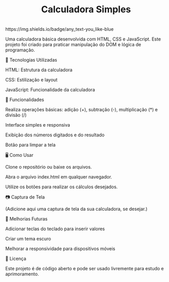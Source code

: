 <h1 align="center">Calculadora Simples</h1>
<br>
https://img.shields.io/badge/any_text-you_like-blue
<br>

Uma calculadora básica desenvolvida com HTML, CSS e JavaScript. Este projeto foi criado para praticar manipulação do DOM e lógica de programação.

🚀 Tecnologias Utilizadas

HTML: Estrutura da calculadora

CSS: Estilização e layout

JavaScript: Funcionalidade da calculadora

🎯 Funcionalidades

Realiza operações básicas: adição (+), subtração (-), multiplicação (*) e divisão (/)

Interface simples e responsiva

Exibição dos números digitados e do resultado

Botão para limpar a tela

🖥️ Como Usar

Clone o repositório ou baixe os arquivos.

Abra o arquivo index.html em qualquer navegador.

Utilize os botões para realizar os cálculos desejados.

📷 Captura de Tela

(Adicione aqui uma captura de tela da sua calculadora, se desejar.)

📌 Melhorias Futuras

Adicionar teclas do teclado para inserir valores

Criar um tema escuro

Melhorar a responsividade para dispositivos móveis

📄 Licença

Este projeto é de código aberto e pode ser usado livremente para estudo e aprimoramento.
